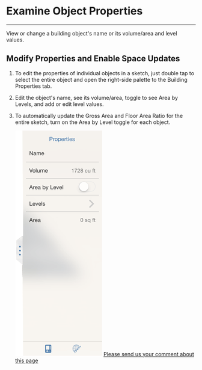 # Examine Object Properties

----

View or change a building object's name or its volume/area and level values.

## Modify Properties and Enable Space Updates

1. To edit the properties of individual objects in a sketch, just double tap to select the entire object and open the right-side palette to the Building Properties tab.
2. Edit the object's name, see its volume/area, toggle to see Area by Levels, and add or edit level values.
3. To automatically update the Gross Area and Floor Area Ratio for the entire sketch, turn on the Area by Level toggle for each object. 
    
    ![](Images/GUID-0C94BB0C-B140-4A12-A878-B023C8A25D42-low.png)
[Please send us your comment about this page](#)